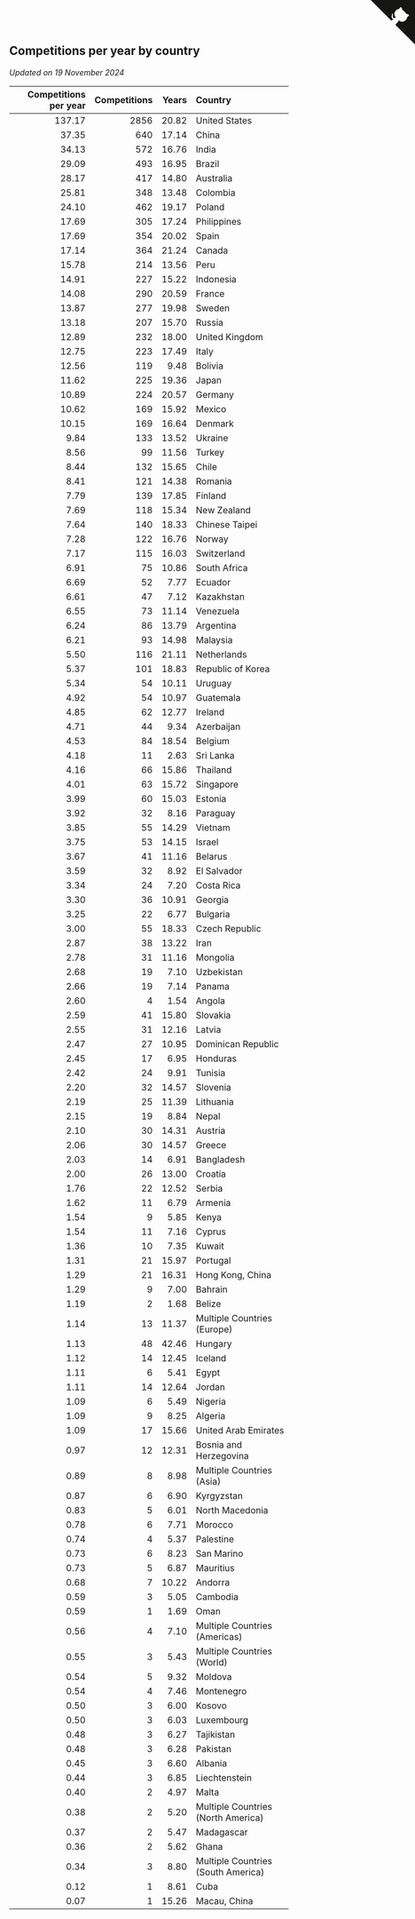 ## Competitions per year by country

*Updated on 19 November 2024*

| Competitions per year | Competitions | Years | Country |
| ---: | ---: | ---: | :--- |
| 137.17 | 2856 | 20.82 | United States |
| 37.35 | 640 | 17.14 | China |
| 34.13 | 572 | 16.76 | India |
| 29.09 | 493 | 16.95 | Brazil |
| 28.17 | 417 | 14.80 | Australia |
| 25.81 | 348 | 13.48 | Colombia |
| 24.10 | 462 | 19.17 | Poland |
| 17.69 | 305 | 17.24 | Philippines |
| 17.69 | 354 | 20.02 | Spain |
| 17.14 | 364 | 21.24 | Canada |
| 15.78 | 214 | 13.56 | Peru |
| 14.91 | 227 | 15.22 | Indonesia |
| 14.08 | 290 | 20.59 | France |
| 13.87 | 277 | 19.98 | Sweden |
| 13.18 | 207 | 15.70 | Russia |
| 12.89 | 232 | 18.00 | United Kingdom |
| 12.75 | 223 | 17.49 | Italy |
| 12.56 | 119 | 9.48 | Bolivia |
| 11.62 | 225 | 19.36 | Japan |
| 10.89 | 224 | 20.57 | Germany |
| 10.62 | 169 | 15.92 | Mexico |
| 10.15 | 169 | 16.64 | Denmark |
| 9.84 | 133 | 13.52 | Ukraine |
| 8.56 | 99 | 11.56 | Turkey |
| 8.44 | 132 | 15.65 | Chile |
| 8.41 | 121 | 14.38 | Romania |
| 7.79 | 139 | 17.85 | Finland |
| 7.69 | 118 | 15.34 | New Zealand |
| 7.64 | 140 | 18.33 | Chinese Taipei |
| 7.28 | 122 | 16.76 | Norway |
| 7.17 | 115 | 16.03 | Switzerland |
| 6.91 | 75 | 10.86 | South Africa |
| 6.69 | 52 | 7.77 | Ecuador |
| 6.61 | 47 | 7.12 | Kazakhstan |
| 6.55 | 73 | 11.14 | Venezuela |
| 6.24 | 86 | 13.79 | Argentina |
| 6.21 | 93 | 14.98 | Malaysia |
| 5.50 | 116 | 21.11 | Netherlands |
| 5.37 | 101 | 18.83 | Republic of Korea |
| 5.34 | 54 | 10.11 | Uruguay |
| 4.92 | 54 | 10.97 | Guatemala |
| 4.85 | 62 | 12.77 | Ireland |
| 4.71 | 44 | 9.34 | Azerbaijan |
| 4.53 | 84 | 18.54 | Belgium |
| 4.18 | 11 | 2.63 | Sri Lanka |
| 4.16 | 66 | 15.86 | Thailand |
| 4.01 | 63 | 15.72 | Singapore |
| 3.99 | 60 | 15.03 | Estonia |
| 3.92 | 32 | 8.16 | Paraguay |
| 3.85 | 55 | 14.29 | Vietnam |
| 3.75 | 53 | 14.15 | Israel |
| 3.67 | 41 | 11.16 | Belarus |
| 3.59 | 32 | 8.92 | El Salvador |
| 3.34 | 24 | 7.20 | Costa Rica |
| 3.30 | 36 | 10.91 | Georgia |
| 3.25 | 22 | 6.77 | Bulgaria |
| 3.00 | 55 | 18.33 | Czech Republic |
| 2.87 | 38 | 13.22 | Iran |
| 2.78 | 31 | 11.16 | Mongolia |
| 2.68 | 19 | 7.10 | Uzbekistan |
| 2.66 | 19 | 7.14 | Panama |
| 2.60 | 4 | 1.54 | Angola |
| 2.59 | 41 | 15.80 | Slovakia |
| 2.55 | 31 | 12.16 | Latvia |
| 2.47 | 27 | 10.95 | Dominican Republic |
| 2.45 | 17 | 6.95 | Honduras |
| 2.42 | 24 | 9.91 | Tunisia |
| 2.20 | 32 | 14.57 | Slovenia |
| 2.19 | 25 | 11.39 | Lithuania |
| 2.15 | 19 | 8.84 | Nepal |
| 2.10 | 30 | 14.31 | Austria |
| 2.06 | 30 | 14.57 | Greece |
| 2.03 | 14 | 6.91 | Bangladesh |
| 2.00 | 26 | 13.00 | Croatia |
| 1.76 | 22 | 12.52 | Serbia |
| 1.62 | 11 | 6.79 | Armenia |
| 1.54 | 9 | 5.85 | Kenya |
| 1.54 | 11 | 7.16 | Cyprus |
| 1.36 | 10 | 7.35 | Kuwait |
| 1.31 | 21 | 15.97 | Portugal |
| 1.29 | 21 | 16.31 | Hong Kong, China |
| 1.29 | 9 | 7.00 | Bahrain |
| 1.19 | 2 | 1.68 | Belize |
| 1.14 | 13 | 11.37 | Multiple Countries (Europe) |
| 1.13 | 48 | 42.46 | Hungary |
| 1.12 | 14 | 12.45 | Iceland |
| 1.11 | 6 | 5.41 | Egypt |
| 1.11 | 14 | 12.64 | Jordan |
| 1.09 | 6 | 5.49 | Nigeria |
| 1.09 | 9 | 8.25 | Algeria |
| 1.09 | 17 | 15.66 | United Arab Emirates |
| 0.97 | 12 | 12.31 | Bosnia and Herzegovina |
| 0.89 | 8 | 8.98 | Multiple Countries (Asia) |
| 0.87 | 6 | 6.90 | Kyrgyzstan |
| 0.83 | 5 | 6.01 | North Macedonia |
| 0.78 | 6 | 7.71 | Morocco |
| 0.74 | 4 | 5.37 | Palestine |
| 0.73 | 6 | 8.23 | San Marino |
| 0.73 | 5 | 6.87 | Mauritius |
| 0.68 | 7 | 10.22 | Andorra |
| 0.59 | 3 | 5.05 | Cambodia |
| 0.59 | 1 | 1.69 | Oman |
| 0.56 | 4 | 7.10 | Multiple Countries (Americas) |
| 0.55 | 3 | 5.43 | Multiple Countries (World) |
| 0.54 | 5 | 9.32 | Moldova |
| 0.54 | 4 | 7.46 | Montenegro |
| 0.50 | 3 | 6.00 | Kosovo |
| 0.50 | 3 | 6.03 | Luxembourg |
| 0.48 | 3 | 6.27 | Tajikistan |
| 0.48 | 3 | 6.28 | Pakistan |
| 0.45 | 3 | 6.60 | Albania |
| 0.44 | 3 | 6.85 | Liechtenstein |
| 0.40 | 2 | 4.97 | Malta |
| 0.38 | 2 | 5.20 | Multiple Countries (North America) |
| 0.37 | 2 | 5.47 | Madagascar |
| 0.36 | 2 | 5.62 | Ghana |
| 0.34 | 3 | 8.80 | Multiple Countries (South America) |
| 0.12 | 1 | 8.61 | Cuba |
| 0.07 | 1 | 15.26 | Macau, China |


<a href="https://github.com/jonatanklosko/wca_statistics" class="github-corner" aria-label="View source on Github"><svg width="80" height="80" viewBox="0 0 250 250" style="fill:#151513; color:#fff; position: absolute; top: 0; border: 0; right: 0;" aria-hidden="true"><path d="M0,0 L115,115 L130,115 L142,142 L250,250 L250,0 Z"></path><path d="M128.3,109.0 C113.8,99.7 119.0,89.6 119.0,89.6 C122.0,82.7 120.5,78.6 120.5,78.6 C119.2,72.0 123.4,76.3 123.4,76.3 C127.3,80.9 125.5,87.3 125.5,87.3 C122.9,97.6 130.6,101.9 134.4,103.2" fill="currentColor" style="transform-origin: 130px 106px;" class="octo-arm"></path><path d="M115.0,115.0 C114.9,115.1 118.7,116.5 119.8,115.4 L133.7,101.6 C136.9,99.2 139.9,98.4 142.2,98.6 C133.8,88.0 127.5,74.4 143.8,58.0 C148.5,53.4 154.0,51.2 159.7,51.0 C160.3,49.4 163.2,43.6 171.4,40.1 C171.4,40.1 176.1,42.5 178.8,56.2 C183.1,58.6 187.2,61.8 190.9,65.4 C194.5,69.0 197.7,73.2 200.1,77.6 C213.8,80.2 216.3,84.9 216.3,84.9 C212.7,93.1 206.9,96.0 205.4,96.6 C205.1,102.4 203.0,107.8 198.3,112.5 C181.9,128.9 168.3,122.5 157.7,114.1 C157.9,116.9 156.7,120.9 152.7,124.9 L141.0,136.5 C139.8,137.7 141.6,141.9 141.8,141.8 Z" fill="currentColor" class="octo-body"></path></svg></a><style>.github-corner:hover .octo-arm{animation:octocat-wave 560ms ease-in-out}@keyframes octocat-wave{0%,100%{transform:rotate(0)}20%,60%{transform:rotate(-25deg)}40%,80%{transform:rotate(10deg)}}@media (max-width:500px){.github-corner:hover .octo-arm{animation:none}.github-corner .octo-arm{animation:octocat-wave 560ms ease-in-out}}</style>
